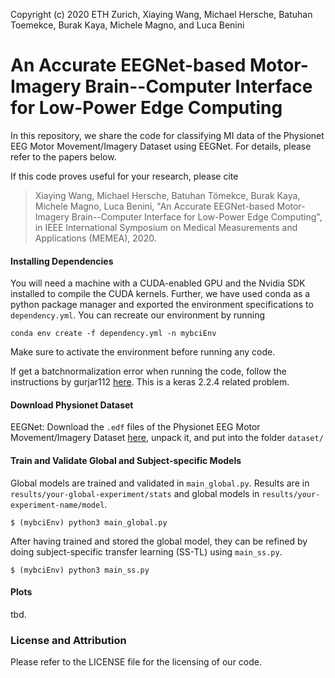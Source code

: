 Copyright (c) 2020 ETH Zurich, Xiaying Wang, Michael Hersche, Batuhan Toemekce, Burak Kaya, Michele Magno, and Luca Benini

# An Accurate EEGNet-based Motor-Imagery Brain--Computer Interface for Low-Power Edge Computing

In this repository, we share the code for classifying MI data of the Physionet EEG Motor Movement/Imagery Dataset using EEGNet. 
For details, please refer to the papers below. 

If this code proves useful for your research, please cite
> Xiaying Wang, Michael Hersche, Batuhan Tömekce, Burak Kaya, Michele Magno, Luca Benini, "An Accurate EEGNet-based Motor-Imagery Brain--Computer Interface for Low-Power Edge Computing", in IEEE International Symposium on Medical Measurements and Applications (MEMEA), 2020.  
<!--DOI (preprint): [10.3929/ethz-b-000282732](https://www.research-collection.ethz.ch/handle/20.500.11850/282732). Available on [arXiv](https://arxiv.org/pdf/1808.05488). -->



#### Installing Dependencies
You will need a machine with a CUDA-enabled GPU and the Nvidia SDK installed to compile the CUDA kernels.
Further, we have used conda as a python package manager and exported the environment specifications to `dependency.yml`. 
You can recreate our environment by running 

```
conda env create -f dependency.yml -n mybciEnv 
```
Make sure to activate the environment before running any code. 

If get a batchnormalization error when running the code, follow the instructions by gurjar112 [here](https://github.com/keras-team/keras/issues/10648). This is a keras 2.2.4 related problem. 

#### Download Physionet Dataset
EEGNet: 
Download the `.edf` files of the Physionet EEG Motor Movement/Imagery Dataset [here](https://physionet.org/content/eegmmidb/1.0.0/), unpack it, and put into the folder `dataset/`

#### Train and Validate Global and Subject-specific Models
Global models are trained and validated in `main_global.py`. Results are in `results/your-global-experiment/stats` and global models in `results/your-experiment-name/model`. 
```
$ (mybciEnv) python3 main_global.py
```

After having trained and stored the global model, they can be refined by doing subject-specific transfer learning (SS-TL) using `main_ss.py`. 
```
$ (mybciEnv) python3 main_ss.py
```
#### Plots
tbd. 


### License and Attribution
Please refer to the LICENSE file for the licensing of our code.
<!--For the pose detection application demo, we heavily modified [this](https://github.com/tensorboy/pytorch_Realtime_Multi-Person_Pose_Estimation) OpenPose implementation. -->

